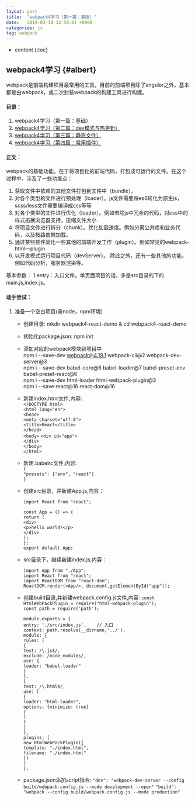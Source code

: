 ```yaml
---
layout: post
title:  "webpack4学习（第一篇：基础）"
date:   2019-03-19 12:50:01 +0800
categories: js
tag: webpack
---
```


* content
{:toc}


webpack4学习				{#albert}
------------------------

webpack是前端构建项目最常用的工具，目前的前端项目除了angular之外，基本都是由webpack，或二次封装webpack的构建工具进行构建。

#### 目录：
1. webpack4学习（第一篇：基础）
2. [webpack4学习（第二篇：dev模式与热更新）](https://albertshen12.github.io/2019/03/19/webpack4-2/)
3. [webpack4学习（第三篇：静态文件）](https://albertshen12.github.io/2019/03/19/webpack4-3/)
4. [webpack4学习（第四篇：常用插件）](https://albertshen12.github.io/2019/03/19/webpack4-4/)

#### 正文：

webpack的基础功能，在于将项目化的前端代码，打包成可运行的文件。在这个过程中，涉及了一些功能点：
1. 获取文件中依赖的其他文件打包到文件中（bundle）。
2. 对各个类型的文件进行预处理（loader）。js文件需要将es6转化为原生js，scss/less文件需要编译成css等等
3. 对各个类型的文件进行优化（loader）。例如去除js中冗余的代码，对css中的样式拓展浏览器支持，压缩文件大小
4. 将项目文件进行拆分（chunk）。优化加载速度。例如分离公共库和业务代码，以及按路由懒加载。
5. 通过某些插件简化一些其他的前端开发工作（plugin）。例如常见的webpack-html—plugin
6. 以开发模式运行项目代码（devServer）。
除此之外，还有一些其他的功能。例如代码分析，服务器渲染等。

基本参数：
1.entry：入口文件。单页面项目的话，多是src目录的下的main.js,index.js。




#### 动手尝试：

1. 准备一个空白项目(需node，npm环境)
    - 创建目录:       mkdir webpack4-react-demo & cd webpack4-react-demo
    - 初始化package.json:    npm init  
    - 添加对应的webpack模块到项目中  
        npm i --save-dev webpack@4.19.1 webpack-cli@2 webpack-dev-server@3  
        npm i --save-dev babel-core@6 babel-loader@7 babel-preset-env babel-preset-react@6  
        npm i --save-dev html-loader html-webpack-plugin@3  
        npm i --save react@16 react-dom@16  
    - 新建index.html文件,内容:  
        `<!DOCTYPE html>`  
        `<html lang="en">`  
        `<head>`  
            `<meta charset="utf-8">`  
            `<title>React</title>`  
        `</head>`  
        `<body>`
        `<div id="app">`  
        `</div>`  
        `</body>`  
        `</html>`  
    - 新建.babelrc文件,内容:  
        `{`  
            `"presets": ["env", "react"]`  
        `}`      
    - 创建src目录，并新建App.js,内容：  
   
      `import React from "react";`

        `const App = () => {`  
        `return (`  
            `<div>`  
                `<p>hello world!</p>`  
            `</div>`  
        `);`  
        `};`  
        `export default App;`    

    - src目录下，继续新建index.js,内容：
    
        `import App from "./App";`  
        `import React from "react";`  
        `import ReactDOM from "react-dom";`  
        `ReactDOM.render(<App/>, document.getElementById("app"));`  
        
    - 创建build目录,并新建webpack.config.js文件,内容:
        `const HtmlWebPackPlugin = require("html-webpack-plugin");`  
        `const path = require('path');`  
        
        `module.exports = {`  
            `entry: './src/index.js',    // 入口`  
            `context: path.resolve(__dirname,'../'),`  
            `module: {`  
                `rules: [`  
                    `{`  
                        `test: /\.js$/,`  
                        `exclude: /node_modules/,`  
                        `use: {`  
                            `loader: "babel-loader"`  
                        `}`  
                    `},`  
                    `{`  
                        `test: /\.html$/,`  
                        `use: [`  
                            `{`  
                                `loader: "html-loader",`  
                                `options: {minimize: true}`  
                            `}`  
                        `]`  
                    `}`  
                `]`  
            `},`  
            `plugins: [`  
                `new HtmlWebPackPlugin({`  
                    `template: "./index.html",`  
                    `filename: "./index.html"`  
                `})`  
            `]`  
        `};`  
    - package.json添加script指令:
        `"dev": "webpack-dev-server --config build/webpack.config.js --mode development --open"`
        `"build": "webpack --config build/webpack.config.js --mode production"`    
